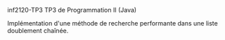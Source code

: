 inf2120-TP3
TP3 de Programmation II (Java)

Implémentation d'une méthode de recherche performante dans une liste doublement chaînée.
